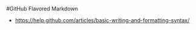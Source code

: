 
#GitHub Flavored Markdown

- <https://help.github.com/articles/basic-writing-and-formatting-syntax/>

